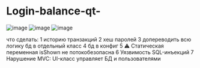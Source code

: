 # Login-balance-qt-
![image](https://github.com/user-attachments/assets/ec703ee5-fd0f-42eb-8b1b-9127f0df1052)
![image](https://github.com/user-attachments/assets/f9bd7265-b71c-4666-b3d4-c3fbde568315)
![image](https://github.com/user-attachments/assets/defae4fb-197b-4aa3-943a-37551830c0db)


что сделать:
1 историю транзакций
2 хеш паролей
3 допереводить всю логику бд в отдельный класс
4 бд в конфиг
5 ⚠️ Статическая переменная isShown не потокобезопасна
6 Уязвимость SQL-инъекций
7  Нарушение MVC: UI-класс управляет БД и пользователями
